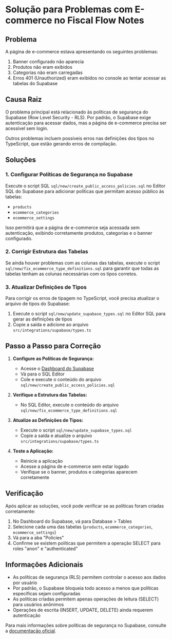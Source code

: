 # Solução para Problemas com E-commerce no Fiscal Flow Notes

## Problema

A página de e-commerce estava apresentando os seguintes problemas:

1. Banner configurado não aparecia
2. Produtos não eram exibidos
3. Categorias não eram carregadas
4. Erros 401 (Unauthorized) eram exibidos no console ao tentar acessar as tabelas do Supabase

## Causa Raiz

O problema principal está relacionado às políticas de segurança do Supabase (Row Level Security - RLS). Por padrão, o Supabase exige autenticação para acessar dados, mas a página de e-commerce precisa ser acessível sem login.

Outros problemas incluem possíveis erros nas definições dos tipos no TypeScript, que estão gerando erros de compilação.

## Soluções

### 1. Configurar Políticas de Segurança no Supabase

Execute o script SQL `sql/new/create_public_access_policies.sql` no Editor SQL do Supabase para adicionar políticas que permitam acesso público às tabelas:

- `products`
- `ecommerce_categories`
- `ecommerce_settings`

Isso permitirá que a página de e-commerce seja acessada sem autenticação, exibindo corretamente produtos, categorias e o banner configurado.

### 2. Corrigir Estrutura das Tabelas

Se ainda houver problemas com as colunas das tabelas, execute o script `sql/new/fix_ecommerce_type_definitions.sql` para garantir que todas as tabelas tenham as colunas necessárias com os tipos corretos.

### 3. Atualizar Definições de Tipos

Para corrigir os erros de tipagem no TypeScript, você precisa atualizar o arquivo de tipos do Supabase:

1. Execute o script `sql/new/update_supabase_types.sql` no Editor SQL para gerar as definições de tipos
2. Copie a saída e adicione ao arquivo `src/integrations/supabase/types.ts`

## Passo a Passo para Correção

1. **Configure as Políticas de Segurança:**
   - Acesse o [Dashboard do Supabase](https://app.supabase.com)
   - Vá para o SQL Editor
   - Cole e execute o conteúdo do arquivo `sql/new/create_public_access_policies.sql`

2. **Verifique a Estrutura das Tabelas:**
   - No SQL Editor, execute o conteúdo do arquivo `sql/new/fix_ecommerce_type_definitions.sql`

3. **Atualize as Definições de Tipos:**
   - Execute o script `sql/new/update_supabase_types.sql`
   - Copie a saída e atualize o arquivo `src/integrations/supabase/types.ts`

4. **Teste a Aplicação:**
   - Reinicie a aplicação
   - Acesse a página de e-commerce sem estar logado
   - Verifique se o banner, produtos e categorias aparecem corretamente

## Verificação

Após aplicar as soluções, você pode verificar se as políticas foram criadas corretamente:

1. No Dashboard do Supabase, vá para Database > Tables
2. Selecione cada uma das tabelas (`products`, `ecommerce_categories`, `ecommerce_settings`)
3. Vá para a aba "Policies"
4. Confirme se existem políticas que permitem a operação SELECT para roles "anon" e "authenticated"

## Informações Adicionais

- As políticas de segurança (RLS) permitem controlar o acesso aos dados por usuário
- Por padrão, o Supabase bloqueia todo acesso a menos que políticas específicas sejam configuradas
- As políticas criadas permitem apenas operações de leitura (SELECT) para usuários anônimos
- Operações de escrita (INSERT, UPDATE, DELETE) ainda requerem autenticação

Para mais informações sobre políticas de segurança no Supabase, consulte a [documentação oficial](https://supabase.com/docs/guides/auth/row-level-security). 